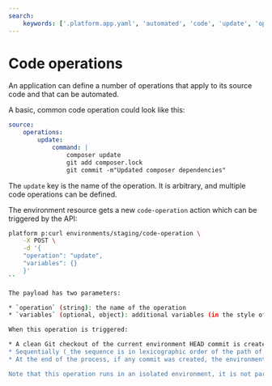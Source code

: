 ```yaml
---
search:
    keywords: ['.platform.app.yaml', 'automated', 'code', 'update', 'operation']
---
```


# Code operations

An application can define a number of operations that apply to its source code and that can be automated.

A basic, common code operation could look like this:

```yaml
source:
    operations:
        update:
            command: |
                composer update
                git add composer.lock
                git commit -m"Updated composer dependencies"
```

The `update` key is the name of the operation. It is arbitrary, and multiple code operations can be defined.

The environment resource gets a new `code-operation` action which can be triggered by the API:

```bash
platform p:curl environments/staging/code-operation \
    -X POST \
    -d '{
    "operation": "update",
    "variables": {}
    }'
``

The payload has two parameters:

* `operation` (string): the name of the operation
* `variables` (optional, object): additional variables (in the style of variables defined in the `.platform.app.yaml`) to inject in the environment of the code operation.

When this operation is triggered:

* A clean Git checkout of the current environment HEAD commit is created; this checkout doesn't have any remotes, has all the tags defined in the project, but only has the current environment branch.
* Sequentially (_the sequence is in lexicographic order of the path of the `.platform.app.yaml` file_), for each application that has defined this operation, the operation command is launched in container image of the application, with the same type of environment you will find in a build, with the addition of all the runtime environment variables of the current environment, optionally overridden by the variables specified in the operation payload.
* At the end of the process, if any commit was created, the environment branch is updated to this commit, and the normal build process of the environment is triggered.

Note that this operation runs in an isolated environment, it is not part of the runtime cluster of the environment, and doesn't require the environment to be running.
